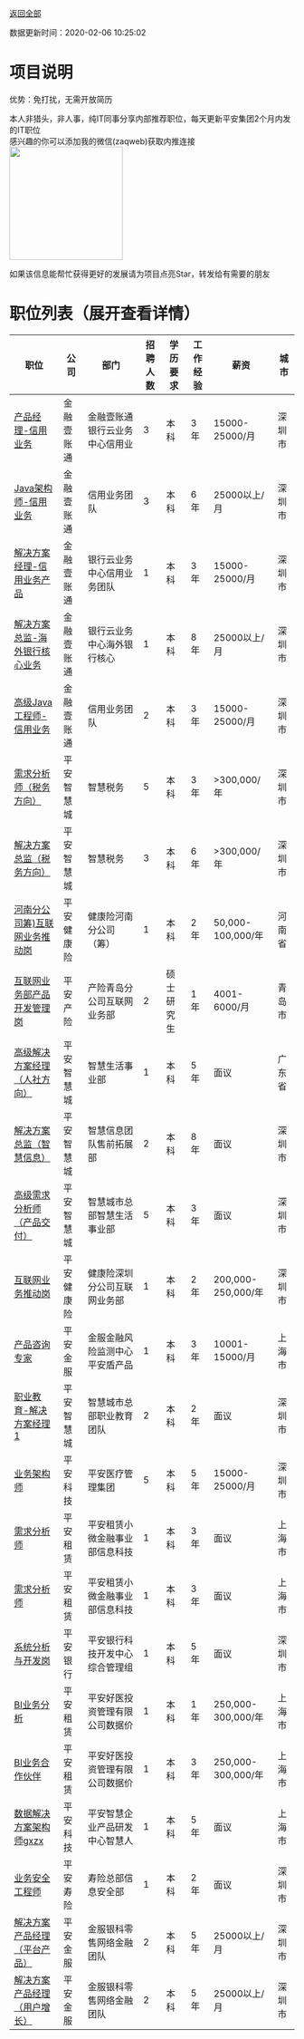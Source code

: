 [返回全部](https://github.com/zaqweb/PA-IT-JOBS/)

数据更新时间：2020-02-06 10:25:02
# 项目说明

优势：免打扰，无需开放简历

本人非猎头，非人事，纯IT同事分享内部推荐职位，每天更新平安集团2个月内发的IT职位  
感兴趣的你可以添加我的微信(zaqweb)获取内推连接  
<img src="https://github.com/zaqweb/PA-IT-JOBS/blob/master/WechatICode.jpeg"  height="200" width="200">

如果该信息能帮忙获得更好的发展请为项目点亮Star，转发给有需要的朋友
# 职位列表（展开查看详情）

|职位|公司|部门|招聘人数|学历要求|工作经验|薪资|城市|
|---|---|---|---|---|---|---|---|
|[产品经理-信用业务](../detail/6E7B730988CA4BDB9ABC0CB169381483.md)|金融壹账通|金融壹账通银行云业务中心信用业|3|本科|3年|15000-25000/月|深圳市|
|[Java架构师-信用业务](../detail/F8D3435144024AC5AD9779BB87AF97B6.md)|金融壹账通|信用业务团队|3|本科|6年|25000以上/月|深圳市|
|[解决方案经理-信用业务产品](../detail/8A15C84A88174ACC9E2BF65B6475BD47.md)|金融壹账通|银行云业务中心信用业务团队|1|本科|3年|15000-25000/月|深圳市|
|[解决方案总监-海外银行核心业务](../detail/89E45484C14C4B1EBC517030E8FF04FA.md)|金融壹账通|银行云业务中心海外银行核心|1|本科|8年|25000以上/月|深圳市|
|[高级Java工程师-信用业务](../detail/7D2389796261447B97435D301D89CD6D.md)|金融壹账通|信用业务团队|2|本科|3年|15000-25000/月|深圳市|
|[需求分析师（税务方向）](../detail/DFF15A353B6A4E2B968CB36C8A7007A6.md)|平安智慧城|智慧税务|5|本科|3年|>300,000/年|深圳市|
|[解决方案总监（税务方向）](../detail/61824D6B690D4F1BBD7FFA00C492C868.md)|平安智慧城|智慧税务|3|本科|6年|>300,000/年|深圳市|
|[河南分公司筹)互联网业务推动岗](../detail/A1AB635D1C124AB08BE40188EA08D6F7.md)|平安健康险|健康险河南分公司（筹）|1|本科|2年|50,000-100,000/年|河南省|
|[互联网业务部产品开发管理岗](../detail/E7E289C9FA7541C8942B3A65F1C8ED93.md)|平安产险|产险青岛分公司互联网业务部|2|硕士研究生|1年|4001-6000/月|青岛市|
|[高级解决方案经理（人社方向）](../detail/98455A7E32AF470F928073BA7D0EF1BC.md)|平安智慧城|智慧生活事业部|1|本科|5年|面议|广东省|
|[解决方案总监（智慧信息）](../detail/D82002BB4CBB49449835B04250AF6833.md)|平安智慧城|智慧信息团队售前拓展部|2|本科|8年|面议|深圳市|
|[高级需求分析师（产品交付）](../detail/48CC39910F864E0FB27FA8808D591321.md)|平安智慧城|智慧城市总部智慧生活事业部|5|本科|3年|面议|深圳市|
|[互联网业务推动岗](../detail/8655C646255D400EA10A012DE25E6C3A.md)|平安健康险|健康险深圳分公司互联网业务部|1|本科|2年|200,000-250,000/年|深圳市|
|[产品咨询专家](../detail/D7399C5FA7AB4082843C9F4EF2A8D2A3.md)|平安金服|金服金融风险监测中心平安盾产品|1|本科|3年|10001-15000/月|上海市|
|[职业教育-解决方案经理1](../detail/77BCD461F0914F7A82200C92D70F7D63.md)|平安智慧城|智慧城市总部职业教育团队|2|本科|2年|面议|深圳市|
|[业务架构师](../detail/530937D6B46A46A09D28C89F0FE63AC5.md)|平安科技|平安医疗管理集团|5|本科|5年|15000-25000/月|深圳市|
|[需求分析师](../detail/39D1ABC448AA4BE88E6417CB52CEC36C.md)|平安租赁|平安租赁小微金融事业部信息科技|1|本科|3年|面议|上海市|
|[需求分析师](../detail/15B1EEB164BA41E9A69F81FAF1BEB622.md)|平安租赁|平安租赁小微金融事业部信息科技|1|本科|3年|面议|上海市|
|[系统分析与开发岗](../detail/0D6924A7D5BE42D1894FDC65857FFF01.md)|平安银行|平安银行科技开发中心综合管理组|1|本科|5年|面议|深圳市|
|[BI业务分析](../detail/D4C020C3C3C849AFADC21C674AFAE08D.md)|平安租赁|平安好医投资管理有限公司数据价|1|本科|1年|250,000-300,000/年|上海市|
|[BI业务合作伙伴](../detail/D163D79AA17E4EBEA0AEE32164B8820C.md)|平安租赁|平安好医投资管理有限公司数据价|1|本科|3年|250,000-300,000/年|上海市|
|[数据解决方案架构师gxzx](../detail/9A3C580C7C084A089F765AB0020A7690.md)|平安科技|平安智慧企业产品研发中心智慧人|1|本科|5年|面议|上海市|
|[业务安全工程师](../detail/9C43B840FE2C4F5FBB8C906C40844D8D.md)|平安寿险|寿险总部信息安全部|1|本科|2年|面议|深圳市|
|[解决方案产品经理（平台产品）](../detail/77CA6D6134B54B02B2F3C0D3C07B5854.md)|平安金服|金服银科零售网络金融团队|2|本科|5年|25000以上/月|深圳市|
|[解决方案产品经理（用户增长）](../detail/630FFFDDFDC5407F82050AE2516BDFA1.md)|平安金服|金服银科零售网络金融团队|2|本科|5年|25000以上/月|深圳市|




